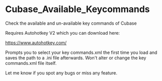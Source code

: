 # Cubase_Available_Keycommands
Check the available and un-available key commands of Cubase

Requires Autohotkey V2 which you can download here:

https://www.autohotkey.com/

Prompts you to select your key commands.xml the first time you load and saves the path to a .ini file afterwards. Won't alter or change the key commands.xml file itself.

Let me know if you spot any bugs or miss any feature.
